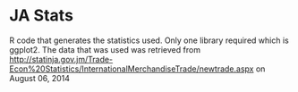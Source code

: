 JA Stats
=========
R code that generates the statistics used. Only one library required which is ggplot2.
The data that was used was retrieved from http://statinja.gov.jm/Trade-Econ%20Statistics/InternationalMerchandiseTrade/newtrade.aspx on August 06, 2014